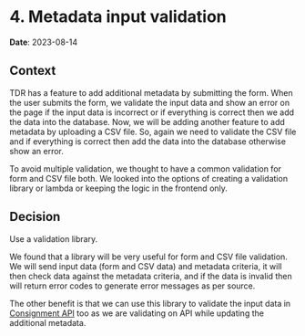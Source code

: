 # 4. Metadata input validation

**Date**: 2023-08-14

## Context

TDR has a feature to add additional metadata by submitting the form. When the user submits the form, we validate the input data
and show an error on the page if the input data is incorrect or if everything is correct then we add the data into the database.
Now, we will be adding another feature to add metadata by uploading a CSV file.
So, again we need to validate the CSV file and if everything is correct then add the data into the database otherwise show an error.

To avoid multiple validation, we thought to have a common validation for form and CSV file both.
We looked into the options of creating a validation library or lambda or keeping the logic in the frontend only.


## Decision

Use a validation library.

We found that a library will be very useful for form and CSV file validation. We will send input data (form and CSV data) and metadata criteria,
it will then check data against the metadata criteria, and if the data is invalid then will return error codes to generate error messages
as per source.

The other benefit is that we can use this library to validate the input data in [Consignment API][consignment-api] too as we are validating on API while
updating the additional metadata.


[consignment-api]: https://github.com/nationalarchives/tdr-consignment-api
